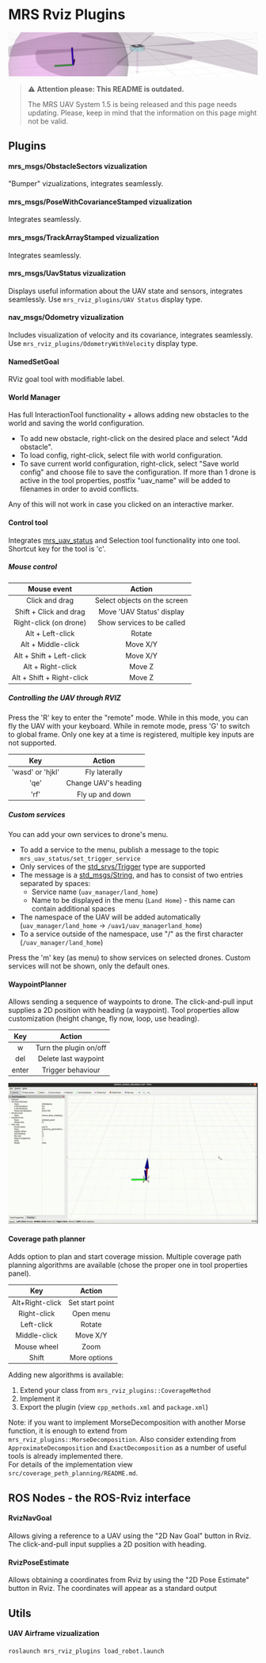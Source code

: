# MRS Rviz Plugins

![](.fig/thumbnail.jpg)

> :warning: **Attention please: This README is outdated.**
>
> The MRS UAV System 1.5 is being released and this page needs updating. Please, keep in mind that the information on this page might not be valid.

## Plugins

#### mrs_msgs/ObstacleSectors vizualization

"Bumper" vizualizations, integrates seamlessly.

#### mrs_msgs/PoseWithCovarianceStamped vizualization

Integrates seamlessly.

#### mrs_msgs/TrackArrayStamped vizualization

Integrates seamlessly.

#### mrs_msgs/UavStatus vizualization

Displays useful information about the UAV state and sensors, integrates seamlessly.
Use `mrs_rviz_plugins/UAV Status` display type.

#### nav_msgs/Odometry vizualization

Includes visualization of velocity and its covariance, integrates seamlessly.
Use `mrs_rviz_plugins/OdometryWithVelocity` display type.

#### NamedSetGoal

RViz goal tool with modifiable label.

#### World Manager

Has full InteractionTool functionality + allows adding new obstacles to the world and saving the world configuration.  
 - To add new obstacle, right-click on the desired place and select "Add obstacle".   
 - To load config, right-click, select file with world configuration.
 - To save current world configuration, right-click, select "Save world config" and choose file to save the configuration. If more than 1 drone is active in the tool properties, postfix "uav_name" will be added to filenames in order to avoid conflicts.  

Any of this will not work in case you clicked on an interactive marker.

#### Control tool

Integrates [mrs_uav_status](https://github.com/ctu-mrs/mrs_uav_status/tree/master) and Selection tool functionality into one tool.  
Shortcut key for the tool is 'c'.

##### Mouse control

|        Mouse event        |            Action            |
|:-------------------------:|:----------------------------:|
|      Click and drag       | Select objects on the screen |
|  Shift + Click and drag   |  Move 'UAV Status' display   |
|  Right-click (on drone)   |  Show services to be called  |
|     Alt + Left-click      |            Rotate            |
|    Alt + Middle-click     |           Move X/Y           |
| Alt + Shift + Left-click  |           Move X/Y           |
|     Alt + Right-click     |            Move Z            |
| Alt + Shift + Right-click |            Move Z            |

##### Controlling the UAV through RVIZ  

Press the 'R' key to enter the "remote" mode. While in this mode, you can fly the UAV with your keyboard.
While in remote mode, press 'G' to switch to global frame.
Only one key at a time is registered, multiple key inputs are not supported.

|        Key       |        Action        |
|:----------------:|:--------------------:|
| 'wasd' or 'hjkl' |     Fly laterally    |
|       'qe'       | Change UAV's heading |
|       'rf'       |    Fly up and down   |

##### Custom services

You can add your own services to drone's menu.
 * To add a service to the menu, publish a message to the topic ```mrs_uav_status/set_trigger_service```
 * Only services of the [std_srvs/Trigger](http://docs.ros.org/melodic/api/std_srvs/html/srv/Trigger.html) type are supported
 * The message is a [std_msgs/String](http://docs.ros.org/melodic/api/std_msgs/html/msg/String.html), and has to consist of two entries separated by spaces:
   * Service name (```uav_manager/land_home```)
   * Name to be displayed in the menu (```Land Home```) - this name can contain additional spaces
 * The namespace of the UAV will be added automatically (```uav_manager/land_home``` -> ```/uav1/uav_managerland_home```)
 * To a service outside of the namespace, use "/" as the first character (```/uav_manager/land_home```)

Press the 'm' key (as menu) to show services on selected drones. Custom services will not be shown, only the default ones.

#### WaypointPlanner

Allows sending a sequence of waypoints to drone.
The click-and-pull input supplies a 2D position with heading (a waypoint). Tool properties allow customization (height change, fly now, loop, use heading).

|  Key  |         Action         |
|:-----:|:----------------------:|
|   w   | Turn the plugin on/off |
|  del  |  Delete last waypoint  |
| enter |   Trigger behaviour    |

![Demonstration](icons/classes/Waypoint_planner_demonstration.gif)

#### Coverage path planner

Adds option to plan and start coverage mission. 
Multiple coverage path planning algorithms are available (chose the proper one in tool properties panel). 

|       Key       |      Action     |
|:---------------:|:---------------:|
| Alt+Right-click | Set start point |
|   Right-click   |    Open menu    |
|    Left-click   |      Rotate     |
|   Middle-click  |     Move X/Y    |
|   Mouse wheel   |       Zoom      |
|      Shift      |   More options  |

Adding new algorithms is available: 
 1. Extend your class from ``mrs_rviz_plugins::CoverageMethod`` 
 2. Implement it 
 3. Export the plugin (view ``cpp_methods.xml`` and ``package.xml``) 

Note: if you want to implement MorseDecomposition with another Morse function, it is enough to extend from ``mrs_rviz_plugins::MorseDecomposition``. 
Also consider extending from ``ApproximateDecomposition`` and ``ExactDecomposition`` as a number of useful tools is already implemented there.  
For details of the implementation view ``src/coverage_peth_planning/README.md``.

## ROS Nodes - the ROS-Rviz interface

#### RvizNavGoal

Allows giving a reference to a UAV using the "2D Nav Goal" button in Rviz.
The click-and-pull input supplies a 2D position with heading.

#### RvizPoseEstimate

Allows obtaining a coordinates from Rviz by using the "2D Pose Estimate" button in Rviz.
The coordinates will appear as a standard output

## Utils

#### UAV Airframe vizualization

```bash
roslaunch mrs_rviz_plugins load_robot.launch
```
